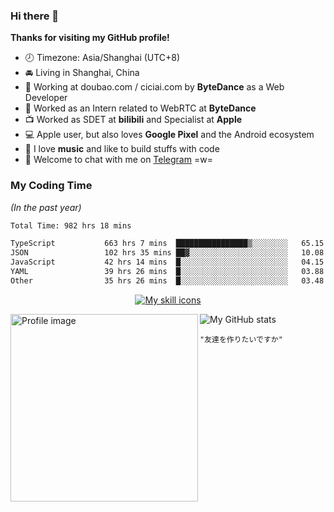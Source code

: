 ### Hi there 👋

**Thanks for visiting my GitHub profile!**

- 🕗 Timezone: Asia/Shanghai (UTC+8)
- 🚘 Living in Shanghai, China
- 💼 Working at doubao.com / ciciai.com by **ByteDance** as a Web Developer
- 🥳 Worked as an Intern related to WebRTC at **ByteDance**
- 📺 Worked as SDET at **bilibili** and Specialist at **Apple**
- 💻 Apple user, but also loves **Google Pixel** and the Android ecosystem
- 🎹 I love **music** and like to build stuffs with code
- 💬 Welcome to chat with me on [Telegram](https://t.me/reekystive) =w=

### My Coding Time

_(In the past year)_

<!--START_SECTION:waka-->

```txt
Total Time: 982 hrs 18 mins

TypeScript           663 hrs 7 mins  ████████████████▒░░░░░░░░   65.15 %
JSON                 102 hrs 35 mins ██▓░░░░░░░░░░░░░░░░░░░░░░   10.08 %
JavaScript           42 hrs 14 mins  █░░░░░░░░░░░░░░░░░░░░░░░░   04.15 %
YAML                 39 hrs 26 mins  █░░░░░░░░░░░░░░░░░░░░░░░░   03.88 %
Other                35 hrs 26 mins  █░░░░░░░░░░░░░░░░░░░░░░░░   03.48 %
```

<!--END_SECTION:waka-->

<p align="center">
  <a href="#">
    <img alt="My skill icons" src="https://skillicons.dev/icons?i=cpp,py,js,ts,go,kotlin,nodejs,deno,react,vue,electron,docker,kubernetes,git,linux,vim,vscode,nginx,mongodb,postgres,aws,cloudflare,arduino,selenium,tensorflow,pytorch,figma,blender,ableton,ae" />
  </a>
</p>

<a href="#">
  <img width="300px" align="left" alt="Profile image" src="https://user-images.githubusercontent.com/26853900/153685219-56022f94-a2ba-4e10-bf61-34213161ba00.png" />
</a>

<picture>
  <source media="(prefers-color-scheme: dark)" srcset="https://github-readme-stats.vercel.app/api?username=reekystive&include_all_commits=true&show_icons=true&hide_rank=true&theme=dark" />
  <img alt="My GitHub stats" src="https://github-readme-stats.vercel.app/api?username=reekystive&include_all_commits=true&show_icons=true&hide_rank=true&theme=default" />
</picture>

`"友達を作りたいですか"`
